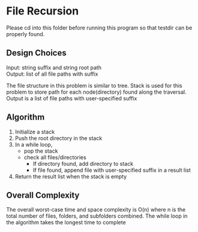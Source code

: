# File Recursion

Please cd into this folder before running this program so that testdir can be properly found.

## Design Choices
Input: string suffix and string root path </br>
Output: list of all file paths with suffix

The file structure in this problem is similar to tree. Stack is used for this problem to store path for each node(directory) found along the traversal. Output is a list of file paths with user-specified suffix

## Algorithm

1. Initialize a stack
2. Push the root directory in the stack
3. In a while loop, 
    * pop the stack
    * check all files/directories
        * If directory found, add directory to stack
        * If file found, append file with user-specified suffix in a result list
4. Return the result list when the stack is empty

## Overall Complexity
The overall worst-case time and space complexity is O(n) where n is the total number of files, folders, and subfolders combined. The while loop in the algorithm takes the longest time to complete